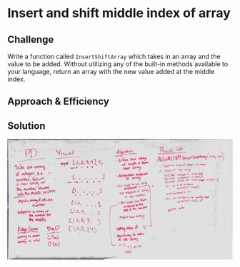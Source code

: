 # Insert and shift middle index of array
<!-- Short summary or background information -->

## Challenge
<!-- Description of the challenge -->
Write a function called `InsertShiftArray` which takes in an array and the value to be added. Without utilizing any of the built-in methods available to your language, return an array with the new value added at the middle index.

## Approach & Efficiency
<!-- What approach did you take? Why? What is the Big O space/time for this approach? -->

## Solution
<!-- Embedded whiteboard image -->
![Array Shift](../../assets/ArrayShift.jpeg)
